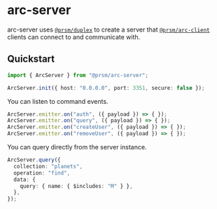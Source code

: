 # arc-server

arc-server uses [`@prsm/duplex`](https://github.com/node-prism/duplex) to create a server that [`@prsm/arc-client`](https://github.com/node-prism/arc-client) clients can connect to and communicate with.

## Quickstart

```typescript
import { ArcServer } from "@prsm/arc-server";

ArcServer.init({ host: "0.0.0.0", port: 3351, secure: false });
```

You can listen to command events.

```typescript
ArcServer.emitter.on("auth", ({ payload }) => { });
ArcServer.emitter.on("query", ({ payload }) => { });
ArcServer.emitter.on("createUser", ({ payload }) => { });
ArcServer.emitter.on("removeUser", ({ payload }) => { });
```

You can query directly from the server instance.

```typescript
ArcServer.query({
  collection: "planets",
  operation: "find",
  data: {
    query: { name: { $includes: "M" } },
  },
});
```
